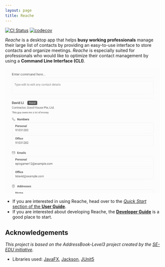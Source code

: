 ```yaml
---
layout: page
title: Reache
---
```

[![CI Status](https://github.com/AY2122S2-CS2103T-W12-4/tp/workflows/Java%20CI/badge.svg)](https://github.com/AY2122S2-CS2103T-W12-4/tp/actions)
[![codecov](https://codecov.io/gh/AY2122S2-CS2103T-W12-4/tp/branch/master/graph/badge.svg)](https://codecov.io/gh/AY2122S2-CS2103T-W12-4/tp)

_Reache_ is a desktop app that helps **busy working professionals** manage their large list of contacts by providing an easy-to-use interface to store contacts and organize meetings. _Reache_ is especially suited for professionals who would like to optimize their contact management by using a **Command Line Interface (CLI)**.

![Ui](images/Ui.png)

* If you are interested in using Reache, head over to the [_Quick Start_ section of the **User Guide**](UserGuide.html#quick-start).
* If you are interested about developing Reache, the [**Developer Guide**](DeveloperGuide.html) is a good place to start.

## Acknowledgements

_This project is based on the AddressBook-Level3 project created by the [SE-EDU initiative](https://se-education.org)._

* Libraries used: [JavaFX](https://openjfx.io/), [Jackson](https://github.com/FasterXML/jackson), [JUnit5](https://github.com/junit-team/junit5)
